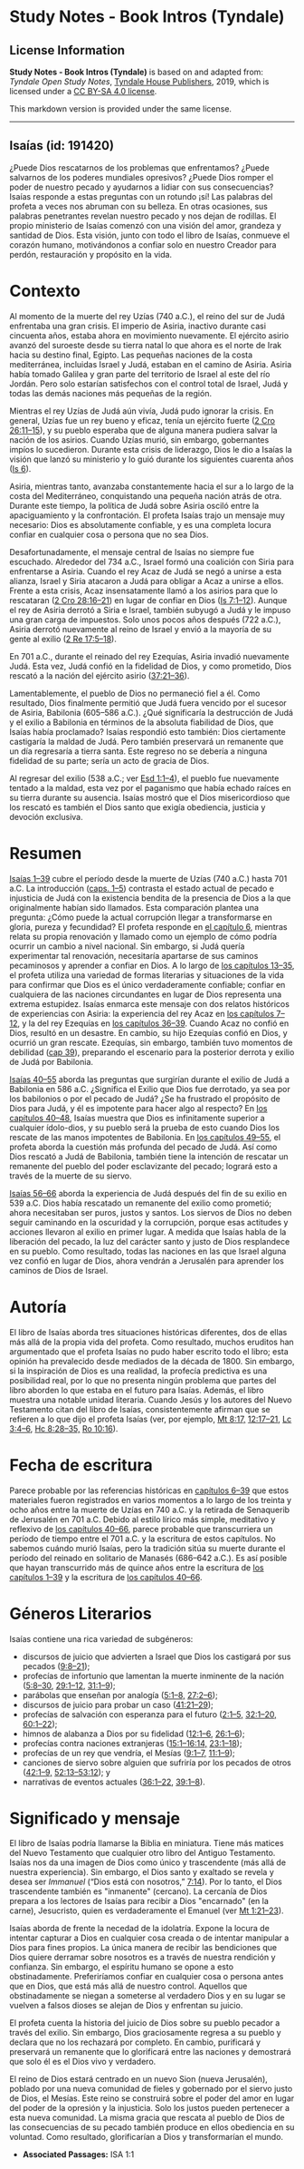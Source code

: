# Study Notes - Book Intros (Tyndale)

## License Information

**Study Notes - Book Intros (Tyndale)** is based on and adapted from: _Tyndale Open Study Notes_, [Tyndale House Publishers](https://tyndaleopenresources.com/), 2019, which is licensed under a [CC BY-SA 4.0 license](https://creativecommons.org/licenses/by-sa/4.0/legalcode.en).

This markdown version is provided under the same license.



--------------------------------

## Isaías (id: 191420)

¿Puede Dios rescatarnos de los problemas que enfrentamos? ¿Puede salvarnos de los poderes mundiales opresivos? ¿Puede Dios romper el poder de nuestro pecado y ayudarnos a lidiar con sus consecuencias? Isaías responde a estas preguntas con un rotundo ¡sí! Las palabras del profeta a veces nos abruman con su belleza. En otras ocasiones, sus palabras penetrantes revelan nuestro pecado y nos dejan de rodillas. El propio ministerio de Isaías comenzó con una visión del amor, grandeza y santidad de Dios. Esta visión, junto con todo el libro de Isaías, conmueve el corazón humano, motivándonos a confiar solo en nuestro Creador para perdón, restauración y propósito en la vida.

Contexto
========

Al momento de la muerte del rey Uzías (740 a.C.), el reino del sur de Judá enfrentaba una gran crisis. El imperio de Asiria, inactivo durante casi cincuenta años, estaba ahora en movimiento nuevamente. El ejército asirio avanzó del suroeste desde su tierra natal lo que ahora es el norte de Irak hacia su destino final, Egipto. Las pequeñas naciones de la costa mediterránea, incluidas Israel y Judá, estaban en el camino de Asiria. Asiria había tomado Galilea y gran parte del territorio de Israel al este del río Jordán. Pero solo estarían satisfechos con el control total de Israel, Judá y todas las demás naciones más pequeñas de la región.

Mientras el rey Uzías de Judá aún vivía, Judá pudo ignorar la crisis. En general, Uzías fue un rey bueno y eficaz, tenía un ejército fuerte ([2 Cro 26:11–15](https://ref.ly/2Chr26:11-2Chr26:15)), y su pueblo esperaba que de alguna manera pudiera salvar la nación de los asirios. Cuando Uzías murió, sin embargo, gobernantes impíos lo sucedieron. Durante esta crisis de liderazgo, Dios le dio a Isaías la visión que lanzó su ministerio y lo guió durante los siguientes cuarenta años ([Is 6](https://ref.ly/Isa6:1-Isa6:13)).

Asiria, mientras tanto, avanzaba constantemente hacia el sur a lo largo de la costa del Mediterráneo, conquistando una pequeña nación atrás de otra. Durante este tiempo, la política de Judá sobre Asiria osciló entre la apaciguamiento y la confrontación. El profeta Isaías trajo un mensaje muy necesario: Dios es absolutamente confiable, y es una completa locura confiar en cualquier cosa o persona que no sea Dios.

Desafortunadamente, el mensaje central de Isaías no siempre fue escuchado. Alrededor del 734 a.C., Israel formó una coalición con Siria para enfrentarse a Asiria. Cuando el rey Acaz de Judá se negó a unirse a esta alianza, Israel y Siria atacaron a Judá para obligar a Acaz a unirse a ellos. Frente a esta crisis, Acaz insensatamente llamó a los asirios para que lo rescataran ([2 Cro 28:16–21](https://ref.ly/2Chr28:16-2Chr28:21)) en lugar de confiar en Dios ([Is 7:1–12](https://ref.ly/Isa7:1-Isa7:12)). Aunque el rey de Asiria derrotó a Siria e Israel, también subyugó a Judá y le impuso una gran carga de impuestos. Solo unos pocos años después (722 a.C.), Asiria derrotó nuevamente al reino de Israel y envió a la mayoría de su gente al exilio ([2 Re 17:5–18](https://ref.ly/2Kgs17:5-2Kgs17:18)).

En 701 a.C., durante el reinado del rey Ezequías, Asiria invadió nuevamente Judá. Esta vez, Judá confió en la fidelidad de Dios, y como prometido, Dios rescató a la nación del ejército asirio ([37:21–36](https://ref.ly/Isa37:21-Isa37:36)).

Lamentablemente, el pueblo de Dios no permaneció fiel a él. Como resultado, Dios finalmente permitió que Judá fuera vencido por el sucesor de Asiria, Babilonia (605–586 a.C.). ¿Qué significaría la destrucción de Judá y el exilio a Babilonia en términos de la absoluta fiabilidad de Dios, que Isaías había proclamado? Isaías respondió esto también: Dios ciertamente castigaría la maldad de Judá. Pero también preservará un remanente que un día regresaría a tierra santa. Este regreso no se debería a ninguna fidelidad de su parte; sería un acto de gracia de Dios.

Al regresar del exilio (538 a.C.; ver [Esd 1:1–4](https://ref.ly/Ezra1:1-Ezra1:4)), el pueblo fue nuevamente tentado a la maldad, esta vez por el paganismo que había echado raíces en su tierra durante su ausencia. Isaías mostró que el Dios misericordioso que los rescató es también el Dios santo que exigía obediencia, justicia y devoción exclusiva.

Resumen
=======

[Isaías 1–39](https://ref.ly/Isa1:1-Isa39:8) cubre el período desde la muerte de Uzías (740 a.C.) hasta 701 a.C. La introducción ([caps. 1–5](https://ref.ly/Isa1:1-Isa5:30)) contrasta el estado actual de pecado e injusticia de Judá con la existencia bendita de la presencia de Dios a la que originalmente habían sido llamados. Esta comparación plantea una pregunta: ¿Cómo puede la actual corrupción llegar a transformarse en gloria, pureza y fecundidad? El profeta responde en [el capítulo 6](https://ref.ly/Isa6:1-Isa6:13), mientras relata su propia renovación y llamado como un ejemplo de cómo podría ocurrir un cambio a nivel nacional. Sin embargo, si Judá quería experimentar tal renovación, necesitaría apartarse de sus caminos pecaminosos y aprender a confiar en Dios. A lo largo de [los capítulos 13–35](https://ref.ly/Isa13:1-Isa35:10), el profeta utiliza una variedad de formas literarias y situaciones de la vida para confirmar que Dios es el único verdaderamente confiable; confiar en cualquiera de las naciones circundantes en lugar de Dios representa una extrema estupidez. Isaías enmarca este mensaje con dos relatos históricos de experiencias con Asiria: la experiencia del rey Acaz en [los capítulos 7–12](https://ref.ly/Isa7:1-Isa12:6), y la del rey Ezequías en [los capítulos 36–39](https://ref.ly/Isa36:1-Isa39:8). Cuando Acaz no confió en Dios, resultó en un desastre. En cambio, su hijo Ezequías confió en Dios, y ocurrió un gran rescate. Ezequías, sin embargo, también tuvo momentos de debilidad ([cap 39](https://ref.ly/Isa39:1-Isa39:8)), preparando el escenario para la posterior derrota y exilio de Judá por Babilonia.

[Isaías 40–55](https://ref.ly/Isa40:1-Isa55:13) aborda las preguntas que surgirían durante el exilio de Judá a Babilonia en 586 a.C. ¿Significa el Exilio que Dios fue derrotado, ya sea por los babilonios o por el pecado de Judá? ¿Se ha frustrado el propósito de Dios para Judá, y él es impotente para hacer algo al respecto? En [los capítulos 40–48](https://ref.ly/Isa40:1-Isa48:22), Isaías muestra que Dios es infinitamente superior a cualquier ídolo\-dios, y su pueblo será la prueba de esto cuando Dios los rescate de las manos impotentes de Babilonia. En [los capítulos 49–55](https://ref.ly/Isa49:1-Isa55:13), el profeta aborda la cuestión más profunda del pecado de Judá. Así como Dios rescató a Judá de Babilonia, también tiene la intención de rescatar un remanente del pueblo del poder esclavizante del pecado; logrará esto a través de la muerte de su siervo.

[Isaías 56–66](https://ref.ly/Isa56:1-Isa66:24) aborda la experiencia de Judá después del fin de su exilio en 539 a.C. Dios había rescatado un remanente del exilio como prometió; ahora necesitaban ser puros, justos y santos. Los siervos de Dios no deben seguir caminando en la oscuridad y la corrupción, porque esas actitudes y acciones llevaron al exilio en primer lugar. A medida que Isaías habla de la liberación del pecado, la luz del carácter santo y justo de Dios resplandece en su pueblo. Como resultado, todas las naciones en las que Israel alguna vez confió en lugar de Dios, ahora vendrán a Jerusalén para aprender los caminos de Dios de Israel.

Autoría
=======

El libro de Isaías aborda tres situaciones históricas diferentes, dos de ellas más allá de la propia vida del profeta. Como resultado, muchos eruditos han argumentado que el profeta Isaías no pudo haber escrito todo el libro; esta opinión ha prevalecido desde mediados de la década de 1800\. Sin embargo, si la inspiración de Dios es una realidad, la profecía predictiva es una posibilidad real, por lo que no presenta ningún problema que partes del libro aborden lo que estaba en el futuro para Isaías. Además, el libro muestra una notable unidad literaria. Cuando Jesús y los autores del Nuevo Testamento citan del libro de Isaías, consistentemente afirman que se refieren a lo que dijo el profeta Isaías (ver, por ejemplo, [Mt 8:17,](https://ref.ly/Matt8:17) [12:17–21](https://ref.ly/Matt12:17-Matt12:21), [Lc 3:4–6,](https://ref.ly/Luke3:4-Luke3:6) [Hc 8:28–35,](https://ref.ly/Acts8:28-Acts8:35) [Ro 10:16](https://ref.ly/Rom10:16)).

Fecha de escritura
==================

Parece probable por las referencias históricas en [capítulos 6–39](https://ref.ly/Isa6:1-Isa39:8) que estos materiales fueron registrados en varios momentos a lo largo de los treinta y ocho años entre la muerte de Uzías en 740 a.C. y la retirada de Senaquerib de Jerusalén en 701 a.C. Debido al estilo lírico más simple, meditativo y reflexivo de [los capítulos 40–66](https://ref.ly/Isa40:1-Isa66:24), parece probable que transcurriera un período de tiempo entre el 701 a.C. y la escritura de estos capítulos. No sabemos cuándo murió Isaías, pero la tradición sitúa su muerte durante el período del reinado en solitario de Manasés (686–642 a.C.). Es así posible que hayan transcurrido más de quince años entre la escritura de [los capítulos 1–39](https://ref.ly/Isa1:1-Isa39:8) y la escritura de [los capítulos 40–66](https://ref.ly/Isa40:1-Isa66:24).

Géneros Literarios
==================

Isaías contiene una rica variedad de subgéneros:

* discursos de juicio que advierten a Israel que Dios los castigará por sus pecados ([9:8–21](https://ref.ly/Isa9:8-Isa9:21));
* profecías de infortunio que lamentan la muerte inminente de la nación ([5:8–30,](https://ref.ly/Isa5:8-Isa5:30) [29:1–12,](https://ref.ly/Isa29:1-Isa29:12) [31:1–9](https://ref.ly/Isa31:1-Isa31:9));
* parábolas que enseñan por analogía ([5:1–8,](https://ref.ly/Isa5:1-Isa5:8) [27:2–6](https://ref.ly/Isa27:2-Isa27:6));
* discursos de juicio para probar un caso ([41:21–29](https://ref.ly/Isa41:21-Isa41:29));
* profecías de salvación con esperanza para el futuro ([2:1–5,](https://ref.ly/Isa2:1-Isa2:5) [32:1–20,](https://ref.ly/Isa32:1-Isa32:20) [60:1–22](https://ref.ly/Isa60:1-Isa60:22));
* himnos de alabanza a Dios por su fidelidad ([12:1–6,](https://ref.ly/Isa12:1-Isa12:6) [26:1–6](https://ref.ly/Isa26:1-Isa26:6));
* profecías contra naciones extranjeras ([15:1–16:14,](https://ref.ly/Isa15:1-Isa16:14) [23:1–18](https://ref.ly/Isa23:1-Isa23:18));
* profecías de un rey que vendría, el Mesías ([9:1–7,](https://ref.ly/Isa9:1-Isa9:7) [11:1–9](https://ref.ly/Isa11:1-Isa11:9));
* canciones de siervo sobre alguien que sufriría por los pecados de otros ([42:1–9,](https://ref.ly/Isa42:1-Isa42:9) [52:13–53:12](https://ref.ly/Isa52:13-Isa53:12)); y
* narrativas de eventos actuales ([36:1–22,](https://ref.ly/Isa36:1-Isa36:22) [39:1–8](https://ref.ly/Isa39:1-Isa39:8)).

Significado y mensaje
=====================

El libro de Isaías podría llamarse la Biblia en miniatura. Tiene más matices del Nuevo Testamento que cualquier otro libro del Antiguo Testamento. Isaías nos da una imagen de Dios como único y trascendente (más allá de nuestra experiencia). Sin embargo, el Dios santo y exaltado se revela y desea ser *Immanuel* (“Dios está con nosotros,” [7:14](https://ref.ly/Isa7:14)). Por lo tanto, el Dios trascendente también es "inmanente" (cercano). La cercanía de Dios prepara a los lectores de Isaías para recibir a Dios "encarnado" (en la carne), Jesucristo, quien es verdaderamente el Emanuel (ver [Mt 1:21–23](https://ref.ly/Matt1:21-Matt1:23)).

Isaías aborda de frente la necedad de la idolatría. Expone la locura de intentar capturar a Dios en cualquier cosa creada o de intentar manipular a Dios para fines propios. La única manera de recibir las bendiciones que Dios quiere derramar sobre nosotros es a través de nuestra rendición y confianza. Sin embargo, el espíritu humano se opone a esto obstinadamente. Preferiríamos confiar en cualquier cosa o persona antes que en Dios, que está más allá de nuestro control. Aquellos que obstinadamente se niegan a someterse al verdadero Dios y en su lugar se vuelven a falsos dioses se alejan de Dios y enfrentan su juicio.

El profeta cuenta la historia del juicio de Dios sobre su pueblo pecador a través del exilio. Sin embargo, Dios graciosamente regresa a su pueblo y declara que no los rechazará por completo. En cambio, purificará y preservará un remanente que lo glorificará entre las naciones y demostrará que solo él es el Dios vivo y verdadero.

El reino de Dios estará centrado en un nuevo Sion (nueva Jerusalén), poblado por una nueva comunidad de fieles y gobernado por el siervo justo de Dios, el Mesías. Este reino se construirá sobre el poder del amor en lugar del poder de la opresión y la injusticia. Solo los justos pueden pertenecer a esta nueva comunidad. La misma gracia que rescata al pueblo de Dios de las consecuencias de su pecado también produce en ellos obediencia en su voluntad. Como resultado, glorificarían a Dios y transformarían el mundo.

* **Associated Passages:** ISA 1:1

